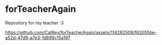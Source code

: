 # forTeacherAgain
Repository for my teacher :3

https://github.com/CatRey/forTeacherAgain/assets/114282508/f82055be-a52d-47d9-a7e3-1d699c15a197

